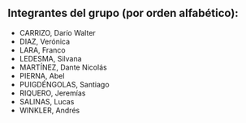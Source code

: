 ## Integrantes del grupo (por orden alfabético):

- CARRIZO, Darío Walter
- DIAZ, Verónica
- LARA, Franco
- LEDESMA, Silvana
- MARTÍNEZ, Dante Nicolás
- PIERNA, Abel
- PUIGDÉNGOLAS, Santiago
- RIQUERO, Jeremías
- SALINAS, Lucas
- WINKLER, Andrés